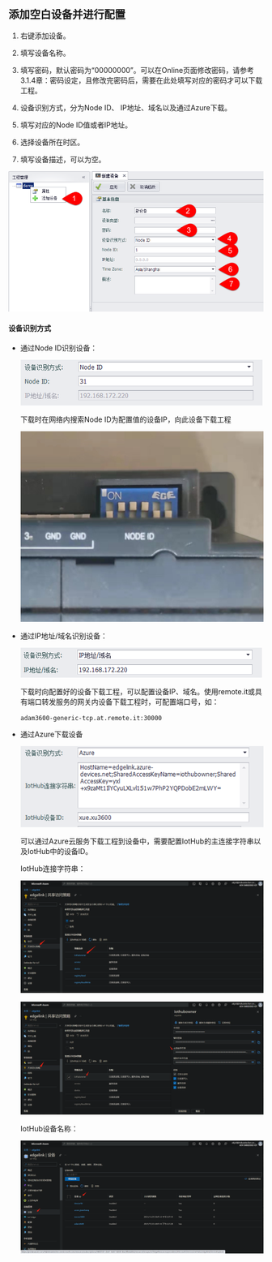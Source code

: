 ## 添加空白设备并进行配置

1. 右键添加设备。

2. 填写设备名称。

3. 填写密码，默认密码为“00000000”。可以在Online页面修改密码，请参考3.1.4章：密码设定，且修改完密码后，需要在此处填写对应的密码才可以下载工程。 

4. 设备识别方式，分为Node ID、 IP地址、域名以及通过Azure下载。

5. 填写对应的Node ID值或者IP地址。 

6. 选择设备所在时区。

7. 填写设备描述，可以为空。

![](adddevice.png)

#### 设备识别方式 ####

- 通过Node ID识别设备：

  ![](adddeviceNodeID.png)

  下载时在网络内搜索Node ID为配置值的设备IP，向此设备下载工程

  ![](adddeviceNodeID1.png)

- 通过IP地址/域名识别设备：

  ![](adddeviceIP.png)

  下载时向配置好的设备下载工程，可以配置设备IP、域名。使用remote.it或具有端口转发服务的网关内设备下载工程时，可配置端口号，如：

  ```
  adam3600-generic-tcp.at.remote.it:30000
  ```

- 通过Azure下载设备

  ![](adddeviceAzure.png)

  可以通过Azure云服务下载工程到设备中，需要配置IotHub的主连接字符串以及IotHub中的设备ID。


  IotHub连接字符串：

  ![](adddeviceAzure1.png)

  ![](adddeviceAzure2.png)

  
  IotHub设备名称：

  ![](adddeviceAzure3.png)
